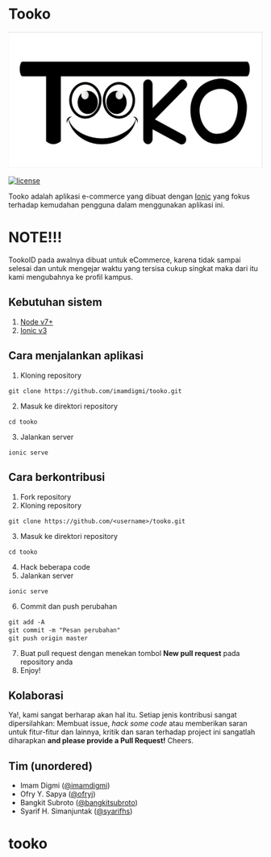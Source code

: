 # Tooko
![Logo Tooko](src/assets/icon/logo.jpg "Tooko ID")

[![license](https://img.shields.io/github/license/mashape/apistatus.svg?style=flat-square&style=social)](LICENSE)

Tooko adalah aplikasi e-commerce yang dibuat dengan [Ionic](https://ionicframework.com/) yang fokus terhadap kemudahan pengguna dalam menggunakan aplikasi ini.

# NOTE!!!
TookoID pada awalnya dibuat untuk eCommerce, karena tidak sampai selesai dan untuk mengejar waktu yang tersisa cukup singkat maka dari itu kami mengubahnya ke profil kampus.


## Kebutuhan sistem
1. [Node v7+](https://nodejs.org/en/)
2. [Ionic v3](https://ionicframework.com/)

## Cara menjalankan aplikasi
1. Kloning repository
  ```
  git clone https://github.com/imamdigmi/tooko.git
  ```
2. Masuk ke direktori repository
  ```
  cd tooko
  ```
3. Jalankan server
  ```
  ionic serve
  ```

## Cara berkontribusi
1. Fork repository
2. Kloning repository
  ```
  git clone https://github.com/<username>/tooko.git
  ```
3. Masuk ke direktori repository
  ```
  cd tooko
  ```
4. Hack beberapa code
5. Jalankan server
  ```
  ionic serve
  ```
6. Commit dan push perubahan
  ```
  git add -A
  git commit -m "Pesan perubahan"
  git push origin master
  ```
7. Buat pull request dengan menekan tombol **New pull request** pada repository anda
8. Enjoy!

## Kolaborasi
Ya!, kami sangat berharap akan hal itu. Setiap jenis kontribusi sangat dipersilahkan: Membuat issue, _hack some code_ atau memberikan saran untuk fitur-fitur dan lainnya, kritik dan saran terhadap project ini sangatlah diharapkan __and please provide a Pull Request!__ Cheers.

## Tim (unordered)
- Imam Digmi ([@imamdigmi](https://github.com/imamdigmi))
- Ofry Y. Sapya ([@ofryj](https://github.com/ofryj))
- Bangkit Subroto ([@bangkitsubroto](https://github.com/bangkitsubroto))
- Syarif H. Simanjuntak ([@syarifhs](https://github.com/syarifhs))
# tooko

